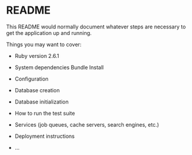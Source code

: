 # README

This README would normally document whatever steps are necessary to get the
application up and running.

Things you may want to cover:

* Ruby version
2.6.1

* System dependencies
Bundle Install

* Configuration

* Database creation

* Database initialization

* How to run the test suite

* Services (job queues, cache servers, search engines, etc.)

* Deployment instructions

* ...

